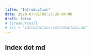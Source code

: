 ```yaml
---
title: "Introduction"
date: 2020-07-01T09:25:26-04:00
draft: false
# [[resources]]
# src = "introduction/introduction.md"
---
```


## Index dot md